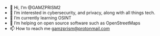 - 👋 Hi, I’m @GAMZPRISM2
- 👀 I’m interested in cybersecurity, and privacy, along with all things tech.
- 🌱 I’m currently learning OSINT
- 💞️ I’m helping on open source software such as OpenStreetMaps
- 📫 How to reach me gamzprism@protonmail.com

<!---
GAMZPRISM2/GAMZPRISM2 is a ✨ special ✨ repository because its `README.md` (this file) appears on your GitHub profile.
You can click the Preview link to take a look at your changes.
--->
